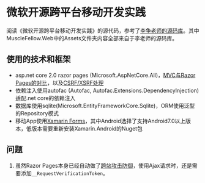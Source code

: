 # 微软开源跨平台移动开发实践

阅读《微软开源跨平台移动开发实践》的源代码，参考了[李争老师的源码库](https://github.com/micli/MuscleFellow)。其中MuscleFellow.Web中的Assets文件夹内容全部来自于李老师的源码库。

## 使用的技术和框架

- asp.net core 2.0 razor pages (Microsoft.AspNetCore.All)，[MVC与Razor Pages的对比](https://stackify.com/asp-net-razor-pages-vs-mvc/)，以及[CSRF/XSRF处理](http://www.talkingdotnet.com/handle-ajax-requests-in-asp-net-core-razor-pages/)
- 依赖注入使用autofac (Autofac, Autofac.Extensions.DependencyInjection)适配.net core的依赖注入
- 数据库使用sqlite(Microsoft.EntityFrameworkCore.Sqlite)，ORM使用泛型的Repository模式
- 移动App使用[Xamarin Forms](https://github.com/xamarin/Xamarin.Forms)，其中Android选择了支持Android7.0以上版本，低版本需要重新安装Xamarin.Android的Nuget包

## 问题

1. 虽然Razor Pages本身已经自动做了[跨站攻击防御](https://docs.microsoft.com/en-us/aspnet/core/mvc/razor-pages/index?tabs=visual-studio#xsrf)，使用Ajax请求时，还是需要添加`__RequestVerificationToken`。